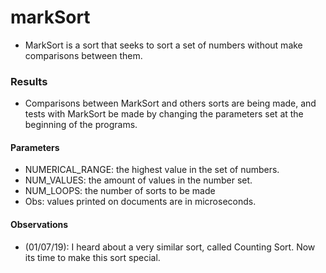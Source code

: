 # markSort
- MarkSort is a sort that seeks to sort a set of numbers without make comparisons between them.
### Results
- Comparisons between MarkSort and others sorts are being made, and tests with MarkSort be made by changing the parameters set at the beginning of the programs.

#### Parameters
- NUMERICAL_RANGE: the highest value in the set of numbers.
- NUM_VALUES: the amount of values in the number set.
- NUM_LOOPS: the number of sorts to be made
- Obs: values printed on documents are in microseconds.

#### Observations
- (01/07/19): I heard about a very similar sort, called Counting Sort. Now its time to make this sort special.
